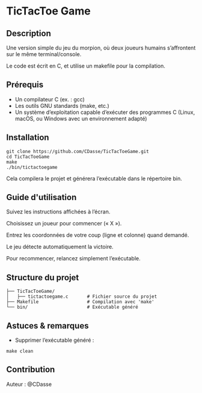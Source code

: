 # TicTacToe Game

## Description

Une version simple du jeu du morpion, où deux joueurs humains s’affrontent sur le même terminal/console.

Le code est écrit en C, et utilise un makefile pour la compilation.

## Prérequis

* Un compilateur C (ex. : gcc)
* Les outils GNU standards (make, etc.)
* Un système d’exploitation capable d’exécuter des programmes C
(Linux, macOS, ou Windows avec un environnement adapté)

## Installation

```
git clone https://github.com/CDasse/TicTacToeGame.git
cd TicTacToeGame
make
./bin/tictactoegame 
```
Cela compilera le projet et générera l’exécutable dans le répertoire bin.

## Guide d'utilisation

Suivez les instructions affichées à l’écran.

Choisissez un joueur pour commencer (« X »).

Entrez les coordonnées de votre coup (ligne et colonne) quand demandé.

Le jeu détecte automatiquement la victoire.

Pour recommencer, relancez simplement l’exécutable.

## Structure du projet

```
├── TicTacToeGame/
│   ├── tictactoegame.c       # Fichier source du projet
├── Makefile                  # Compilation avec 'make'
└── bin/                      # Exécutable généré
```

## Astuces & remarques

* Supprimer l’exécutable généré :
```
make clean
```

## Contribution

Auteur : @CDasse
